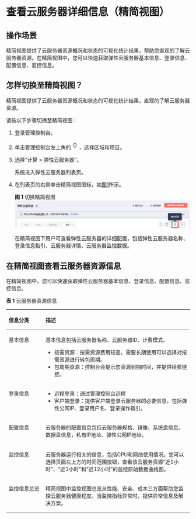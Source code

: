 # 查看云服务器详细信息（精简视图）<a name="ZH-CN_TOPIC_0172572736"></a>

## 操作场景<a name="section3759917014179"></a>

精简视图提供了云服务器资源概况和状态的可视化统计结果，帮助您直观的了解云服务器资源。在精简视图中，您可以快速获取弹性云服务器基本信息、登录信息、配置信息、监控信息。

## 怎样切换至精简视图？<a name="section192034715196"></a>

精简视图提供了云服务器资源概况和状态的可视化统计结果，直观的了解云服务器资源。

请按以下步骤切换至精简视图：

1.  登录管理控制台。
2.  单击管理控制台左上角的![](figures/icon-region.png)，选择区域和项目。
3.  选择“计算 \> 弹性云服务器”。

    系统进入弹性云服务器列表页。

4.  在列表页的右侧单击精简视图图标，如[图1](#fig2047366114179)所示。

    **图 1**  切换精简视图<a name="fig2047366114179"></a>  
    ![](figures/切换精简视图.png "切换精简视图")

    在精简视图下用户可查看弹性云服务器的详细配置，包括弹性云服务器名称、登录信息指引、云服务器详情、云服务器监控数据。


## 在精简视图查看云服务器资源信息<a name="section19136715111317"></a>

在精简视图中，您可以快速获取弹性云服务器基本信息、登录信息、配置信息、监控信息。

**表 1**  云服务器资源信息

<a name="table47681325201417"></a>
<table><thead align="left"><tr id="row117691425161417"><th class="cellrowborder" valign="top" width="20.080000000000002%" id="mcps1.2.3.1.1"><p id="p3770142511418"><a name="p3770142511418"></a><a name="p3770142511418"></a>信息分类</p>
</th>
<th class="cellrowborder" valign="top" width="79.92%" id="mcps1.2.3.1.2"><p id="p18770925161415"><a name="p18770925161415"></a><a name="p18770925161415"></a>描述</p>
</th>
</tr>
</thead>
<tbody><tr id="row57705259141"><td class="cellrowborder" valign="top" width="20.080000000000002%" headers="mcps1.2.3.1.1 "><p id="p97703254144"><a name="p97703254144"></a><a name="p97703254144"></a>基本信息</p>
</td>
<td class="cellrowborder" valign="top" width="79.92%" headers="mcps1.2.3.1.2 "><p id="p277012512149"><a name="p277012512149"></a><a name="p277012512149"></a>基本信息包括云服务器名称、云服务器ID、计费模式。</p>
<a name="ul86652020454"></a><a name="ul86652020454"></a><ul id="ul86652020454"><li>按需资源：按需资源费用较高，需要长期使用可以选择对按需资源进行转包周期。</li><li>包周期资源：控制台会提示您资源到期时间，并提供续费链接。</li></ul>
</td>
</tr>
<tr id="row117700256149"><td class="cellrowborder" valign="top" width="20.080000000000002%" headers="mcps1.2.3.1.1 "><p id="p1077020251141"><a name="p1077020251141"></a><a name="p1077020251141"></a>登录信息</p>
</td>
<td class="cellrowborder" valign="top" width="79.92%" headers="mcps1.2.3.1.2 "><a name="ul1062834415388"></a><a name="ul1062834415388"></a><ul id="ul1062834415388"><li>远程登录：通过管理控制台远程</li><li>客户端登录：提供客户端登录云服务器的必要信息，包括弹性公网IP、登录用户名、登录操作指引。</li></ul>
</td>
</tr>
<tr id="row43709350146"><td class="cellrowborder" valign="top" width="20.080000000000002%" headers="mcps1.2.3.1.1 "><p id="p19371735191416"><a name="p19371735191416"></a><a name="p19371735191416"></a>配置信息</p>
</td>
<td class="cellrowborder" valign="top" width="79.92%" headers="mcps1.2.3.1.2 "><p id="p143711235131414"><a name="p143711235131414"></a><a name="p143711235131414"></a>云服务器的配置信息包括云服务器规格、镜像、系统盘信息、数据盘信息，私有IP地址、弹性公网IP地址。</p>
</td>
</tr>
<tr id="row737113355148"><td class="cellrowborder" valign="top" width="20.080000000000002%" headers="mcps1.2.3.1.1 "><p id="p3371143519141"><a name="p3371143519141"></a><a name="p3371143519141"></a>监控信息</p>
</td>
<td class="cellrowborder" valign="top" width="79.92%" headers="mcps1.2.3.1.2 "><p id="p19371435151416"><a name="p19371435151416"></a><a name="p19371435151416"></a>云服务器运行相关的信息，包括CPU和网络使用情况。您可以选择页面左上方的时间范围按钮，查看该云服务资源“近1小时”、“近3小时”和“近12小时”的监控原始数据曲线图。</p>
</td>
</tr>
<tr id="row197781710437"><td class="cellrowborder" valign="top" width="20.080000000000002%" headers="mcps1.2.3.1.1 "><p id="p1597851714437"><a name="p1597851714437"></a><a name="p1597851714437"></a>监控信息总览</p>
</td>
<td class="cellrowborder" valign="top" width="79.92%" headers="mcps1.2.3.1.2 "><p id="p10979317104311"><a name="p10979317104311"></a><a name="p10979317104311"></a>精简视图中监控视图总览从性能、安全、成本三方面帮助您监控云服务器健康程度。当监控指标异常时，提供异常信息及解决方案。</p>
</td>
</tr>
</tbody>
</table>

